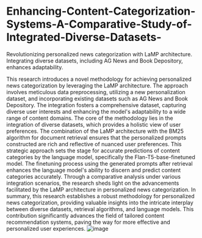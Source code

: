 # Enhancing-Content-Categorization-Systems-A-Comparative-Study-of-Integrated-Diverse-Datasets-
 Revolutionizing personalized news categorization with LaMP architecture. Integrating diverse datasets, including AG News and Book Depository, enhances adaptability.

 This research introduces a novel methodology for achieving personalized news categorization by leveraging the LaMP architecture. The approach involves meticulous data preprocessing, utilizing a new personalization dataset, and incorporating existing datasets such as AG News and Book Depository. The integration fosters a comprehensive dataset, capturing diverse user interests and enhancing the model's adaptability to a wide range of content domains.
The core of the methodology lies in the integration of diverse datasets, which provides a holistic view of user preferences. The combination of the LaMP architecture with the BM25 algorithm for document retrieval ensures that the personalized prompts constructed are rich and reflective of nuanced user preferences. This strategic approach sets the stage for accurate predictions of content categories by the language model, specifically the Flan-T5-base-finetuned model.
The finetuning process using the generated prompts after retrieval enhances the language model's ability to discern and predict content categories accurately. Through a comparative analysis under various integration scenarios, the research sheds light on the advancements facilitated by the LaMP architecture in personalized news categorization.
In summary, this research establishes a robust methodology for personalized news categorization, providing valuable insights into the intricate interplay between diverse datasets, retrieval algorithms, and language models. This contribution significantly advances the field of tailored content recommendation systems, paving the way for more effective and personalized user experiences.
![image](https://github.com/rithikafjohnson/Enhancing-Content-Categorization-Systems-A-Comparative-Study-of-Integrated-Diverse-Datasets-/assets/82044487/9e90dc29-1df0-48be-ae3d-81624472c0cb)

